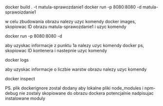 
docker build . -t matula-sprawozdanie1 
docker run -p 8080:8080 -d matula-sprawoizdanie1

w celu zbudowania obrazu nalezy uzyc komendy docker images, skopiowac ID 
obrazu matula-sprawozdanie1 i uzyc komendy

docker run -p 8080:8080 -d <id-obrazu>

aby uzyskac informacje z punktu 1a nalezy uzyc komendy docker ps, skopiowac ID
kontenera i nastepnie uzyc komendy

docker logs <id-kontenera>

aby uzyskac informacje o liczbie warstw obrazu nalezy uzyc komendy

docker inspect <id-obrazu>

PS. plik dockerignore zostal dodany aby lokalne pliki node_modules i npm-debug nie zostaly
skopiowane do obrazu dockera potencjalnie nadpisujac instalowane moduly
